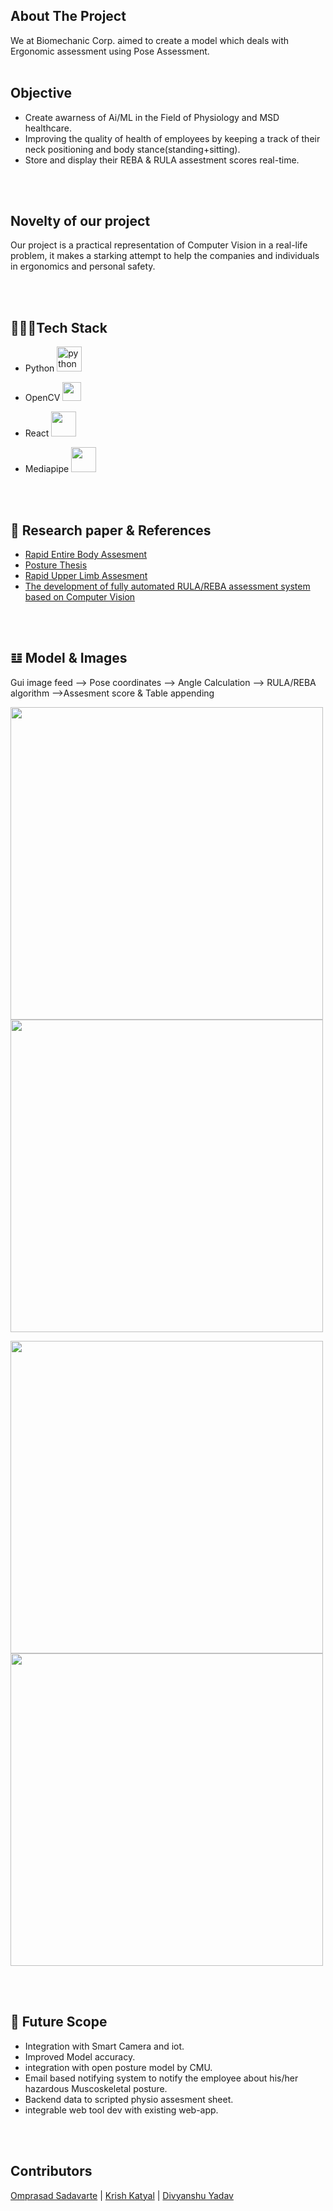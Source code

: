 <div id="top"></div>

<!-- PROJECT LOGO -->
<br />
<div align="center">
  <img alt="" src="assets/Biomechani.png" height=" x    "  />
  <p align="center">  
  </p>
  
</div>
<br>


## About The Project 
We at Biomechanic Corp. aimed to create a model which deals with Ergonomic assessment using Pose Assessment.
<br>
<br>


<!-- ABOUT THE PROJECT -->
## Objective
- Create awarness of Ai/ML in the Field of Physiology and MSD healthcare.
- Improving the quality of health of employees by keeping a track of their neck positioning and body stance(standing+sitting).
- Store and display their REBA & RULA assestment scores real-time.

<br>
<br>

## Novelty of our project
Our project is a practical representation of Computer Vision in a real-life problem, it makes a starking attempt to 
help the companies and individuals in ergonomics and personal safety.

<br>
<br>

## 👩🏻‍💻Tech Stack
 + Python <a href="https://www.python.org" target="_blank">
<img src="https://raw.githubusercontent.com/devicons/devicon/master/icons/python/python-original.svg"
alt="python"
width="40"
height="40"></img></a>&nbsp;&nbsp;

+ OpenCV  <a href="https://opencv.org/"><img src="assets/opencv.png" width="30"></img></a>&nbsp;&nbsp;

+ React  <a href="https://reactjs.org/"><img src="assets/react.png" width="40"></img></a>&nbsp;&nbsp;

+ Mediapipe  <a href="https://dart.dev/"><img src="assets/mediapipe.png" width="40"></img></a>&nbsp;&nbsp;


<br>
<br>

## 📝 Research paper & References
* [Rapid Entire Body Assesment](https://www.researchgate.net/publication/12603778_Rapid_entire_body_assessment_REBA)
* [Posture Thesis](https://www.google.com/url?sa=t&rct=j&q=&esrc=s&source=web&cd=&cad=rja&uact=8&ved=2ahUKEwi3_fWUyKn2AhWJsVYBHRp4DWkQFnoECAMQAQ&url=https%3A%2F%2Fwww.iosrjournals.org%2Fiosr-jspe%2Fpapers%2FVol-5Issue5%2FVersion-1%2FB05050815.pdf&usg=AOvVaw18iFBmKjpRArSuNyW56IcQ)
* [Rapid Upper Limb Assesment](http://ftp.demec.ufpr.br/disciplinas/TM802/RULA_original%201993.pdf)
* [The development of fully automated RULA/REBA  assessment system based on Computer Vision](https://scholar.uwindsor.ca/cgi/viewcontent.cgi?article=9613&context=etd)

<br>
<br>

## 𝌭 Model & Images 
Gui image feed --> Pose coordinates --> Angle Calculation --> RULA/REBA algorithm -->Assesment score & Table appending

<p float="left">
  <img src="assets/The RULA assessment method.png" width="500" height=" 500"/>
  <img src="assets/Screenshot 2022-03-02 at 3.57.58 PM.png" width="500" height=" 500" /> 
  
</p>

<p float="left">
  <img src="assets/Screenshot 2022-03-03 at 3.14.35 PM.png" height=" 500" width="500">
  <img src="assets/Screenshot 2022-03-02 at 7.38.12 PM.png" width="500" height=" 500" /> 
  
</p>
<br>
<br>

## 🚀 Future Scope
- Integration with Smart Camera and iot.
- Improved Model accuracy.
- integration with open posture model by CMU.
- Email based notifying system to notify the employee about his/her hazardous Muscoskeletal posture.
- Backend data to scripted physio assesment sheet.
- integrable web tool dev with existing web-app.

<br>
<br>

## Contributors 
[Omprasad Sadavarte](https://github.com/OmSadavarte) | [Krish Katyal](https://github.com/krishkatyal) | [Divyanshu Yadav](https://github.com/divyanshu1810/)
